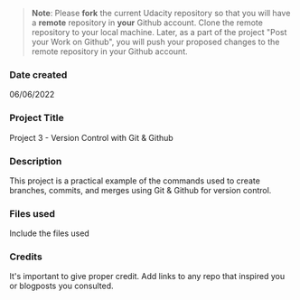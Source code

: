 >**Note**: Please **fork** the current Udacity repository so that you will have a **remote** repository in **your** Github account. Clone the remote repository to your local machine. Later, as a part of the project "Post your Work on Github", you will push your proposed changes to the remote repository in your Github account.

### Date created
06/06/2022

### Project Title
Project 3 - Version Control with Git & Github

### Description
This project is a practical example of the commands used to create branches, commits, and merges using Git & Github for version control.

### Files used
Include the files used

### Credits
It's important to give proper credit. Add links to any repo that inspired you or blogposts you consulted.

